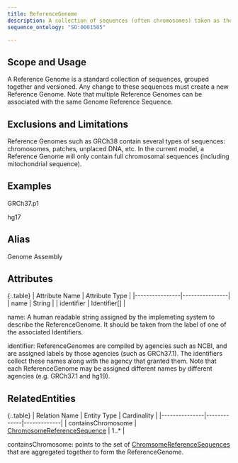 ```yaml
---
title: ReferenceGenome
description: A collection of sequences (often chromosomes) taken as the standard for a given organism and genome assembly.
sequence_ontology: "SO:0001505"

---
```


Scope and Usage
---------------

A Reference Genome is a standard collection of sequences, grouped together and versioned.    Any change to these sequences must create a new Reference Genome.  Note that multiple Reference Genomes can be associated with the same Genome Reference Sequence.

Exclusions and Limitations
--------------------------

Reference Genomes such as GRCh38 contain several types of sequences: chromosomes, patches, unplaced DNA, etc.   In the current model, a Reference Genome will only contain full chromosomal sequences (including mitochondrial sequence).

Examples
--------
GRCh37.p1

hg17

Alias
-----

Genome Assembly

Attributes
----------

{:.table}
| Attribute Name | Attribute Type |
|----------------|----------------|
| name           | String         |
| identifier     | Identifier[]   |


name: A human readable string assigned by the implemeting system to describe the ReferenceGenome.  It should be taken from the label of one of the associated Identifiers.

identifier: ReferenceGenomes are compiled by agencies such as NCBI, and are assigned labels by those agencies (such as GRCh37.1).  The identifiers collect these names along with the agency that granted them.  Note that each ReferenceGenome may be assigned different names by different agencies (e.g. GRCh37.1 and hg19).

RelatedEntities
---------------

{:.table}
| Relation Name | Entity Type | Cardinality |
|---------------|-------------|-------------|
| containsChromosome | [ChromosomeReferenceSequence](chromosome_reference_sequence.html) | 1..* |

containsChromosome:  points to the set of [ChromsomeReferenceSequences](chromosome_reference_sequence.html) that are aggregated together to form the ReferenceGenome.
